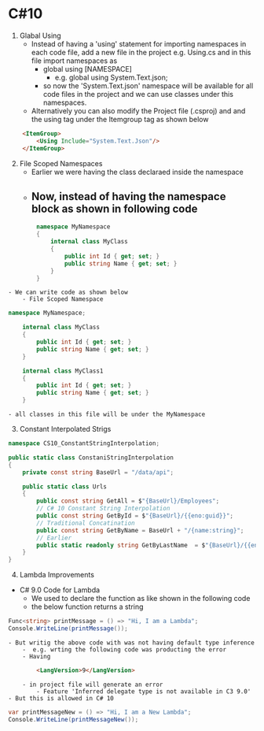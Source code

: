 # C#10
1. Glabal Using
	- Instead of having a 'using' statement for importing namespaces in each code file, add a new file in the project e.g. Using.cs and in this file import namespaces as
		- global using [NAMESPACE]
			- e.g. global using System.Text.json;
		- so now the 'System.Text.json' namespace will be available for all code files in the project and we can use classes under this namespaces.
	- Alternatively you can also modify the Project file (.csproj) and and the using tag under the Itemgroup tag as shown below
```html
	<ItemGroup>
		<Using Include="System.Text.Json"/>
	</ItemGroup>	
```
2. File Scoped Namespaces
	- Earlier we were having the class declaraed inside the namespace
	- Now, instead of having the namespace block as shown in following code
		- 
```csharp
		namespace MyNamespace
		{
			internal class MyClass
			{
				public int Id { get; set; }
				public string Name { get; set; }
			}
		}
```
	- We can write code as shown below
		- File Scoped Namespace
```csharp
namespace MyNamespace;

    internal class MyClass
    {
        public int Id { get; set; }
        public string Name { get; set; }
    }

    internal class MyClass1
    {
        public int Id { get; set; }
        public string Name { get; set; }
    }

```
	- all classes in this file will be under the MyNamespace

3. Constant Interpolated Strigs
```csharp
namespace CS10_ConstantStringInterpolation;

public static class ConstaniStringInterpolation
{
    private const string BaseUrl = "/data/api";

    public static class Urls
    {
        public const string GetAll = $"{BaseUrl}/Employees";
        // C# 10 Constant String Interpolation
        public const string GetById = $"{BaseUrl}/{{eno:guid}}";
        // Traditional Concatination
        public const string GetByName = BaseUrl + "/{name:string}";
        // Earlier
        public static readonly string GetByLastName  = $"{BaseUrl}/{{eno:guid}}";
    }
}


```

4. Lambda Improvements

- C# 9.0 Code for Lambda
	- We used to declare the function as like shown in the following code
	- the below function returns a string
```csharp
Func<string> printMessage = () => "Hi, I am a Lambda";
Console.WriteLine(printMessage());
```


	- But writig the above code with was not having default type inference 
		-  e.g. wrting the following code was producting the error
		- Having 
```html		
		<LangVersion>9</LangVersion> 
```
		- in project file will generate an error
			- Feature 'Inferred delegate type is not available in C3 9.0'
	- But this is allowed in C# 10
```csharp
var printMessageNew = () => "Hi, I am a New Lambda";
Console.WriteLine(printMessageNew());
```
